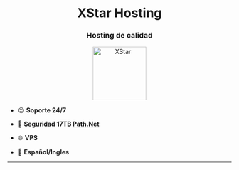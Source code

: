 <h1 align="center">XStar Hosting</a></h1>
<h3 align="center">Hosting de calidad</h3>

<p align="center"> <a href="https://xstar.es" target="blank"><img width="120" height="120" src="https://i.imgur.com/KcuT3X1.png" alt="XStar" /></a> </p>

- 😉 **Soporte 24/7**

- 🔧 **Seguridad 17TB <a href="https://path.net/" target="blank">Path.Net</a>**

- 🌐 **VPS**

- 💬 **Español/Ingles**

---
